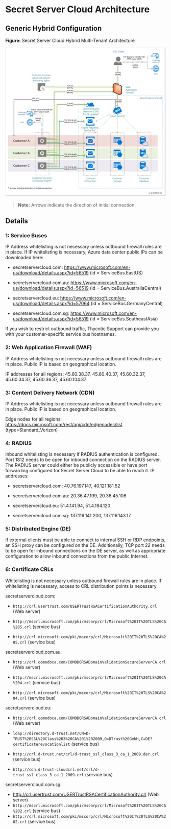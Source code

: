 [title]: # "Secret Server Cloud Architecture"
[tags]: # "Secret Server Cloud, Architecture"
[priority]: # "1000"

# Secret Server Cloud Architecture

## Generic  Hybrid Configuration

**Figure:** Secret Server Cloud Hybrid Multi-Tenant Architecture

![image-20200522120219066](images/image-20200522120219066.png)

> **Note:** Arrows indicate the direction of initial connection.

## Details

### 1: Service Buses

IP Address whitelisting is not necessary unless outbound firewall rules are in place. If IP whitelisting is necessary, Azure data center public IPs can be downloaded here:

- secretservercloud.com: https://www.microsoft.com/en-us/download/details.aspx?id=56519 (id = ServiceBus.EastUS)

- secretservercloud.com.au: https://www.microsoft.com/en-us/download/details.aspx?id=56519 (id = ServiceBus.AustraliaCentral)

- secretservercloud.eu: https://www.microsoft.com/en-us/download/details.aspx?id=57064 (id = ServiceBus.GermanyCentral)

- secretservercloud.com.sg: https://www.microsoft.com/en-us/download/details.aspx?id=56519 (id = ServiceBus.SoutheastAsia)

If you wish to restrict outbound traffic, Thycotic Support can provide you with your customer-specific service bus hostnames.

### 2: Web Application Firewall (WAF)

IP Address whitelisting is not necessary unless outbound firewall rules are in place. Public IP is based on geographical location.

IP addresses for all regions: 45.60.38.37, 45.60.40.37, 45.60.32.37, 45.60.34.37, 45.60.36.37, 45.60.104.37

### 3: Content Delivery Network (CDN)

IP Address whitelisting is not necessary unless outbound firewall rules are in place. Public IP is based on geographical location.

Edge nodes for all regions: https://docs.microsoft.com/rest/api/cdn/edgenodes/list (type=Standard_Verizon)

### 4: RADIUS

Inbound whitelisting is necessary if RADIUS authentication is configured. Port 1812 needs to be open for inbound connection on the RADIUS server. The RADIUS server could either be publicly accessible or have port forwarding configured for Secret Server Cloud to be able to reach it. IP addresses:

- secretservercloud.com: 40.76.197.147, 40.121.181.52

- secretservercloud.com.au: 20.36.47.199, 20.36.45.106

- secretservercloud.eu: 51.4.141.94, 51.4.194.120

- secretservercloud.com.sg: 137.116.141.200, 137.116.143.17

### 5: Distributed Engine (DE)

If external clients must be able to connect to internal SSH or RDP endpoints, an SSH proxy can be configured on the DE. Additionally, TCP port 22 needs to be open for inbound connections on the DE server, as well as appropriate configuration to allow inbound connections from the public Internet.

### 6: Certificate CRLs

Whitelisting is not necessary unless outbound firewall rules are in place. If whitelisting is necessary, access to CRL distribution points is necessary.

secretservercloud.com:

- `http://crl.usertrust.com/USERTrustRSACertificationAuthority.crl` (Web server)

- `http://mscrl.microsoft.com/pki/mscorp/crl/Microsoft%20IT%20TLS%20CA%205.crl` (service bus)

- `http://crl.microsoft.com/pki/mscorp/crl/Microsoft%20IT%20TLS%20CA%205.crl` (service bus)

secretservercloud.com.au:

- `http://crl.comodoca.com/COMODORSADomainValidationSecureServerCA.crl` (Web server)

- `http://mscrl.microsoft.com/pki/mscorp/crl/Microsoft%20IT%20TLS%20CA%204.crl` (service bus)

- `http://crl.microsoft.com/pki/mscorp/crl/Microsoft%20IT%20TLS%20CA%204.crl` (service bus)

secretservercloud.eu:

- `http://crl.comodoca.com/COMODORSADomainValidationSecureServerCA.crl` (Web server)

- `ldap://directory.d-trust.net/CN=D-TRUST%20SSL%20Class%203%20CA%201%202009,O=DTrust%20GmbH,C=DE?certificaterevocationlist` (service bus)

- `http://crl.d-trust.net/crl/d-trust_ssl_class_3_ca_1_2009.der.crl` (service bus)

- `http://cdn.d-trust-cloudcrl.net/crl/d-trust_ssl_class_3_ca_1_2009.crl` (service bus)

 secretservercloud.com.sg:

- http://crl.usertrust.com/USERTrustRSACertificationAuthority.crl (Web server)
- `http://mscrl.microsoft.com/pki/mscorp/crl/Microsoft%20IT%20TLS%20CA%202.crl` (service bus)
- `http://crl.microsoft.com/pki/mscorp/crl/Microsoft%20IT%20TLS%20CA%202.crl` (service bus)

## 